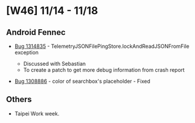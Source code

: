 # [W46] 11/14 - 11/18

## Android Fennec

* [Bug 1314835](https://bugzilla.mozilla.org/show_bug.cgi?id=1314835) - TelemetryJSONFilePingStore.lockAndReadJSONFromFile exception
    - Discussed with Sebastian
    - To create a patch to get more debug information from crash report

* [Bug 1308886](https://bugzilla.mozilla.org/show_bug.cgi?id=1308886) - color of searchbox's placeholder
      - Fixed

## Others

* Taipei Work week.

